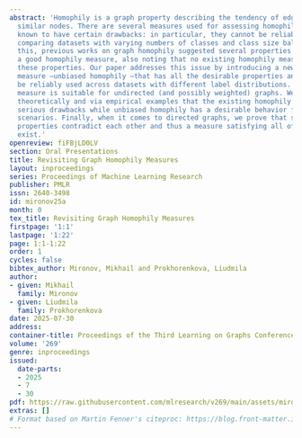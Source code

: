 ```yaml
---
abstract: 'Homophily is a graph property describing the tendency of edges to connect
  similar nodes. There are several measures used for assessing homophily but all are
  known to have certain drawbacks: in particular, they cannot be reliably used for
  comparing datasets with varying numbers of classes and class size balance. To show
  this, previous works on graph homophily suggested several properties desirable for
  a good homophily measure, also noting that no existing homophily measure has all
  these properties. Our paper addresses this issue by introducing a new homophily
  measure —unbiased homophily —that has all the desirable properties and thus can
  be reliably used across datasets with different label distributions. The proposed
  measure is suitable for undirected (and possibly weighted) graphs. We show both
  theoretically and via empirical examples that the existing homophily measures have
  serious drawbacks while unbiased homophily has a desirable behavior for the considered
  scenarios. Finally, when it comes to directed graphs, we prove that some desirable
  properties contradict each other and thus a measure satisfying all of them cannot
  exist.'
openreview: fiFBjLD0LV
section: Oral Presentations
title: Revisiting Graph Homophily Measures
layout: inproceedings
series: Proceedings of Machine Learning Research
publisher: PMLR
issn: 2640-3498
id: mironov25a
month: 0
tex_title: Revisiting Graph Homophily Measures
firstpage: '1:1'
lastpage: '1:22'
page: 1:1-1:22
order: 1
cycles: false
bibtex_author: Mironov, Mikhail and Prokhorenkova, Liudmila
author:
- given: Mikhail
  family: Mironov
- given: Liudmila
  family: Prokhorenkova
date: 2025-07-30
address:
container-title: Proceedings of the Third Learning on Graphs Conference
volume: '269'
genre: inproceedings
issued:
  date-parts:
  - 2025
  - 7
  - 30
pdf: https://raw.githubusercontent.com/mlresearch/v269/main/assets/mironov25a/mironov25a.pdf
extras: []
# Format based on Martin Fenner's citeproc: https://blog.front-matter.io/posts/citeproc-yaml-for-bibliographies/
---
```

